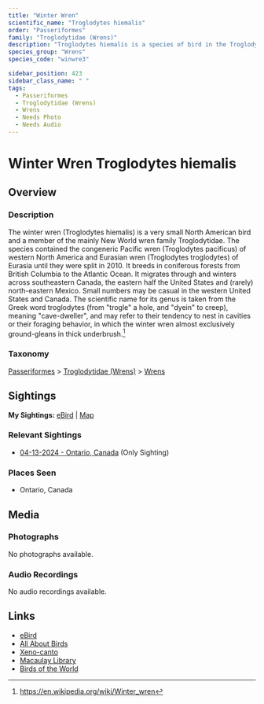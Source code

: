 ```yaml
---
title: "Winter Wren"
scientific_name: "Troglodytes hiemalis"
order: "Passeriformes"
family: "Troglodytidae (Wrens)"
description: "Troglodytes hiemalis is a species of bird in the Troglodytidae (Wrens) family. It has been observed 1 times."
species_group: "Wrens"
species_code: "winwre3"

sidebar_position: 423
sidebar_class_name: " "
tags: 
  - Passeriformes
  - Troglodytidae (Wrens)
  - Wrens
  - Needs Photo
  - Needs Audio
---
```


# Winter Wren <span className='sci_name'>Troglodytes hiemalis</span>

## Overview

### Description
The winter wren (Troglodytes hiemalis) is a very small North American bird and a member of the mainly New World wren family Troglodytidae. The species contained the congeneric Pacific wren (Troglodytes pacificus) of western North America and Eurasian wren (Troglodytes troglodytes) of Eurasia until they were split in 2010.
It breeds in coniferous forests from British Columbia to the Atlantic Ocean. It migrates through and winters across southeastern Canada, the eastern half the United States and (rarely) north-eastern Mexico. Small numbers may be casual in the western United States and Canada.
The scientific name for its genus is taken from the Greek word troglodytes (from "trogle" a hole, and "dyein" to creep), meaning "cave-dweller", and may refer to their tendency to nest in cavities or their foraging behavior, in which the winter wren almost exclusively ground-gleans in thick underbrush.[^1]

[^1]: https://en.wikipedia.org/wiki/Winter_wren

### Taxonomy
[Passeriformes](/tags/passeriformes) > [Troglodytidae (Wrens)](/tags/troglodytidae-wrens) > [Wrens](/tags/wrens)


## Sightings

**My Sightings:** [eBird](https://ebird.org/lifelist?r=world&time=life&spp=winwre3) | [Map](/map?species_code=winwre3)

### Relevant Sightings

* [04-13-2024 - Ontario, Canada](https://ebird.org/checklist/S168448531) (Only Sighting)

### Places Seen

* Ontario, Canada



## Media
### Photographs
No photographs available.

### Audio Recordings
No audio recordings available.

## Links
* [eBird](https://ebird.org/species/winwre3) 
* [All About Birds](https://www.allaboutbirds.org/guide/winwre3) 
* [Xeno-canto](https://www.xeno-canto.org/species/troglodytes-hiemalis) 
* [Macaulay Library](https://search.macaulaylibrary.org/catalog?taxonCode=winwre3&sort=rating_rank_desc)
* [Birds of the World](https://birdsoftheworld.org/bow/species/winwre3)
